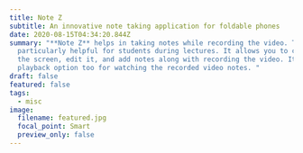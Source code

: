 ```yaml
---
title: Note Z
subtitle: An innovative note taking application for foldable phones
date: 2020-08-15T04:34:20.844Z
summary: "**Note Z** helps in taking notes while recording the video. This is
  particularly helpful for students during lectures. It allows you to capture
  the screen, edit it, and add notes along with recording the video. It has a
  playback option too for watching the recorded video notes. "
draft: false
featured: false
tags:
  - misc
image:
  filename: featured.jpg
  focal_point: Smart
  preview_only: false
---
```

